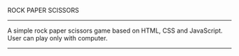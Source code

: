 ROCK PAPER SCISSORS
***************************************************************
A simple rock paper scissors game based on HTML, CSS and JavaScript.
User can play only with computer.
***************************************************************